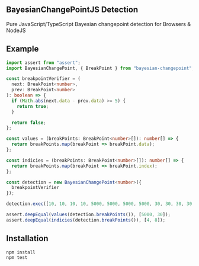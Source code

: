 ## BayesianChangePointJS Detection

Pure JavaScript/TypeScript Bayesian changepoint detection for Browsers & NodeJS

## Example

```typescript
import assert from "assert";
import BayesianChangePoint, { BreakPoint } from "bayesian-changepoint";

const breakpointVerifier = (
  next: BreakPoint<number>,
  prev: BreakPoint<number>
): boolean => {
  if (Math.abs(next.data - prev.data) >= 5) {
    return true;
  }

  return false;
};

const values = (breakPoints: BreakPoint<number>[]): number[] => {
  return breakPoints.map(breakPoint => breakPoint.data);
};

const indicies = (breakPoints: BreakPoint<number>[]): number[] => {
  return breakPoints.map(breakPoint => breakPoint.index);
};

const detection = new BayesianChangePoint<number>({
  breakpointVerifier
});

detection.exec([10, 10, 10, 10, 5000, 5000, 5000, 5000, 30, 30, 30, 30, 30]);

assert.deepEqual(values(detection.breakPoints()), [5000, 30]);
assert.deepEqual(indicies(detection.breakPoints()), [4, 8]);
```

## Installation

```bash
npm install
npm test
```
